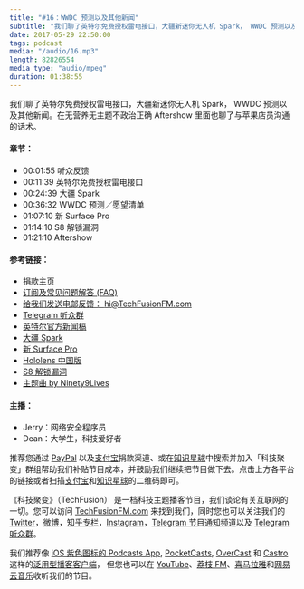 ```yaml
---
title: "#16：WWDC 预测以及其他新闻"
subtitle: "我们聊了英特尔免费授权雷电接口，大疆新迷你无人机 Spark， WWDC 预测以及其他新闻。在无营养无主题不政治正确 Aftershow 里面也聊了与苹果店员沟通的话术。"
date: 2017-05-29 22:50:00
tags: podcast
media: "/audio/16.mp3"
length: 82826554 
media_type: "audio/mpeg"
duration: 01:38:55
---
```


我们聊了英特尔免费授权雷电接口，大疆新迷你无人机 Spark， WWDC 预测以及其他新闻。在无营养无主题不政治正确 Aftershow 里面也聊了与苹果店员沟通的话术。

#### 章节：

- 00:01:55 听众反馈
- 00:11:39 英特尔免费授权雷电接口
- 00:24:39 大疆 Spark
- 00:36:32 WWDC 预测／愿望清单
- 01:07:10 新 Surface Pro
- 01:14:10 S8 解锁漏洞
- 01:21:10 Aftershow

#### 参考链接：

- [捐款主页](https://techfusionfm.com/donate)
- [订阅及常见问题解答 (FAQ)](https://techfusionfm.com/faq)
- [给我们发送电邮反馈： hi@TechFusionFM.com](mailto:hi@techfusionfm.com)
- [Telegram 听众群](https://telegram.me/TechFusionChat)
- [英特尔官方新闻稿](https://newsroom.intel.com/editorials/envision-world-thunderbolt-3-everywhere/)
- [大疆 Spark](https://www.dji.com/cn/spark)
- [新 Surface Pro](https://www.microsoftstore.com.cn/surface/surface-pro/p/mic1965)
- [Hololens 中国版](https://www.microsoft.com/zh-cn/hololens)
- [S8 解锁漏洞](https://www.theverge.com/circuitbreaker/2017/5/23/15680268/hacker-galaxy-s8-iris-scanner-ir-image-contact-lens-starbug)
- [主题曲 by Ninety9Lives](http://99l.tv/BleedingThroughYU)


#### 主播：

- Jerry：网络安全程序员
- Dean：大学生，科技爱好者

推荐您通过 [PayPal](https://paypal.me/techfusionfm/5) 以及[支付宝](HTTPS://QR.ALIPAY.COM/FKX09288AJOENI0MVZXM12)捐款渠道、或在[知识星球](https://www.xiaomiquan.com)中搜索并加入「科技聚变」群组帮助我们补贴节目成本，并鼓励我们继续把节目做下去。点击上方各平台的链接或者扫描[支付宝](https://techfusionfm.com/images/QR.JPG)和[知识星球](https://t.zsxq.com/IEmEM3f)的二维码即可。

《科技聚变》（TechFusion） 是一档科技主题播客节目，我们谈论有关互联网的一切。您可以访问 [TechFusionFM.com](https://TechFusionFM.com) 来找到我们，同时您也可以关注我们的 [Twitter](http://twitter.com/TechFusionFM)，[微博](http://weibo.com/TechFusionFM)，[知乎专栏](https://zhuanlan.zhihu.com/TechFusion)，[Instagram](http://instagram.com/TechFusionFM)，[Telegram 节目通知频道](https://t.me/TechFusionFM)以及 [Telegram 听众群](https://t.me/TechFusionChat)。

我们推荐像 [iOS 紫色图标的 Podcasts App](https://itunes.apple.com/cn/podcast/id1202658654), [PocketCasts](http://pca.st/podcast/28fcd200-cc7c-0134-10da-25324e2a541d), [OverCast](https://overcast.fm) 和 [Castro](http://supertop.co/castro/) 这样的[泛用型播客客户端](https://techfusionfm.com/faq)， 但您也可以在 [YouTube](https://www.youtube.com/channel/UC6uvHf21Tjm5lepw6P2Ki-Q)、[荔枝 FM](https://www.lizhi.fm/1494013/)、[喜马拉雅](http://www.ximalaya.com/72456289/album/6648521)和[网易云音乐](http://music.163.com/#/djradio?id=347498120)收听我们的节目。